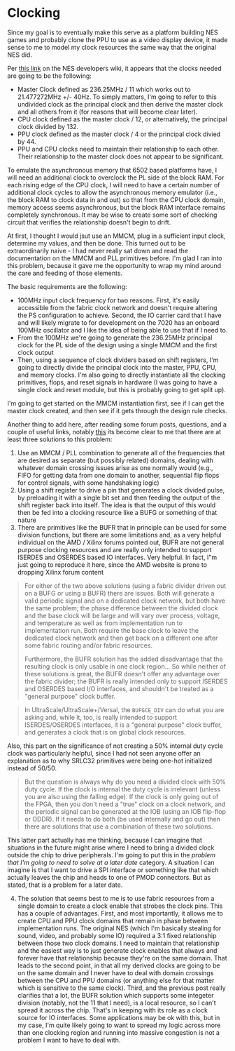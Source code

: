 # Clocking
Since my goal is to eventually make this serve as a platform building NES games
and probably clone the PPU to use as a video display device, it made sense to me
to model my clock resources the same way that the original NES did.

Per [this link](https://www.nesdev.org/wiki/Cycle_reference_chart) on the NES
developers wiki, it appears that the clocks needed are going to be the
following:

* Master Clock defined as 236.25MHz / 11 which works out to 21.477272MHz +/- 40Hz.
To simply matters, I'm going to refer to this undivided clock as the principal clock and then
derive the master clock and all others from it (for reasons that will become clear later).
* CPU clock defined as the master clock / 12, or alternatively, the principal
clock divided by 132.
* PPU clock defined as the master clock / 4 or the principal clock divied by 44.
* PPU and CPU clocks need to maintain their relationship to each other. Their
  relationship to the master clock does not appear to be significant.

To emulate the asynchronous memory that 6502 based platforms have, I will need
an additional clock to overclock the PL side of the block RAM.  For each rising
edge of the CPU clock, I will need to have a certain number of additional clock
cycles to allow the asynchronous memory emulator (i.e., the block RAM to clock
data in and out) so that from the CPU clock domain, memory access seems
asynchronous, but the block RAM interface remains completely synchronous.  It
may be wise to create some sort of checking circuit that verifies the
relationship doesn't begin to drift.

At first, I thought I would jsut use an MMCM, plug in a sufficient input clock,
determine my values, and then be done.  This turned out to be extraordinarily
naive - I had never really sat down and read the documentation on the MMCM and
PLL primitives before.  I'm glad I ran into this problem, because it gave me the
opportunity to wrap my mind around the care and feeding of those elements.

The basic requirements are the following:
- 100MHz input clock frequency for two reasons.  First, it's easily accessible
  from the fabric clock network and doesn't require altering the PS
  configuration to achieve.  Second, the IO carrier card that I have and will
  likely migrate to for development on the 7020 has an onboard 100MHz oscillator
  and I like the idea of being able to use that if I need to.
- From the 100MHz we're going to generate the 236.25MHz principal clock for the
  PL side of the design using a single MMCM and the first clock output
- Then, using a sequence of clock dividers based on shift registers, I'm going
  to directly divide the principal clock into the master, PPU, CPU, and memory
  clocks.  I'm also going to directly instantiate all the clocking primitives,
  flops, and reset signals in hardware (I was going to have a single clock and
  reset module, but this is probably going to get split up).

I'm going to get started on the MMCM instantiation first, see if I can get the
master clock created, and then see if it gets through the design rule checks.

Another thing to add here, after reading some forum posts, questions, and a
couple of useful links, notably
[this](http://www.markharvey.info/art/srldiv_04.10.2015/srldiv_04.10.2015.html)
its become clear to me that there are at least three solutions to this problem:

1. Use an MMCM / PLL combination to generate all of the frequencies that are
desired as separate (but possibly related) domains, dealing with whatever
domain crossing issues arise as one normally would (e.g., FIFO for getting
data from one domain to another, sequential flip flops for control signals,
with some handshaking logic)
2. Using a shift register to drive a pin that generates a clock divided pulse,
by preloading it with a single bit set and then feeding the output of the
shift register back into itself. The idea is that the output of this would
then be fed into a clocking resource like a BUFG or something of that nature
3. There are primitives like the BUFR that in principle can be used for some
division functions, but there are some limitations and, as a very helpful
individual on the AMD / Xilinx forums pointed out, BUFR are not general
purpose clocking resources and are really only intended to support ISERDES
and OSERDES based IO interfaces.  Very helpful.  In fact, I"m just going to
reproduce it here, since the AMD website is prone to dropping Xilinx forum
content

> For either of the two above solutions (using a fabric divider driven out on a
> BUFG or using a BUFR) there are issues. Both will generate a valid periodic
> signal and on a dedicated clock network, but both have the same problem; the
> phase difference between the divided clock and the base clock will be large
> and will vary over process, voltage, and temperature as well as from
> implementation run to implementation run. Both require the base clock to leave
> the dedicated clock network and then get back on a different one after some
> fabric routing and/or fabric resources.
>
> Furthermore, the BUFR solution has the added disadvantage that the resulting
> clock is only usable in one clock region... So while neither of these
> solutions is great, the BUFR doesn't offer any advantage over the fabric
> divider; the BUFR is really intended only to support ISERDES and OSERDES based
> I/O interfaces, and shouldn't be treated as a "general purpose" clock buffer.

> In UltraScale/UltraScale\+/Versal, the `BUFGCE_DIV` can do what you are asking
> and, while it, too, is really intended to support ISERDES/OSERDES interfaces,
> it is a "general purpose" clock buffer, and generates a clock that is on
> global clock resources.

Also, this part on the significance of not creating a 50% internal duty cycle
clock was particularly helpful, since I had not seen anyone offer an explanation
as to why SRLC32 primitives were being one-hot initialized instead of 50/50.

> But the question is always why do you need a divided clock with 50% duty
> cycle. If the clock is internal the duty cycle is irrelevant (unless you are
> also using the falling edge). If the clock is only going out of the FPGA, then
> you don't need a "true" clock on a clock network, and the periodic signal can
> be generated at the IOB (using an IOB flip-flop or ODDR). If it needs to do
> both (be used internally and go out) then there are solutions that use a
> combination of these two solutions.

This latter part actually has me thinking, because I can imagine that situations
in the future might arise where I need to bring a divided clock outside the chip
to drive peripherals.  I'm going to put this in the _problem that
I'm going to need to solve at a later date_ category.  A situation I can imagine
is that I want to drive a SPI interface or something like that which actually
leaves the chip and heads to one of PMOD connectors.  But as stated, that is a
problem for a later date.

4. The solution that seems best to me is to use fabric resources from a single
domain to create a clock enable that strobes the clock pins. This has a
couple of advantages.  First, and most importantly, it allows me to create CPU
and PPU clock domains that remain in phase between implementation runs. The
original NES (which I'm basically stealing for sound, video, and probably some
IO) required a 3:1 fixed relationship between those two clock domains.  I need
to maintain that relationship and the easiest way is to just generate clock
enables that always and forever have that relationship because they're on the
same domain.  That leads to the second point, in that all my derived clocks are
going to be on the same domain and I never have to deal with domain crossings
between the CPU and PPU domains (or anything else for that matter which is
sensitive to the same clock). Third, and the previous post really clarifies that
a lot, the BUFR solution which supports some integeter division (notably, not
the 11 that I need), is a local resource, so I can't spread it across the chip.
That's in keeping with its role as a clock source for IO interfaces. Some
applications may be ok with this, but in my case, I'm quite likely going to want
to spread my logic across more than one clocking region and running into massive
congestion is not a problem I want to have to deal with. 
